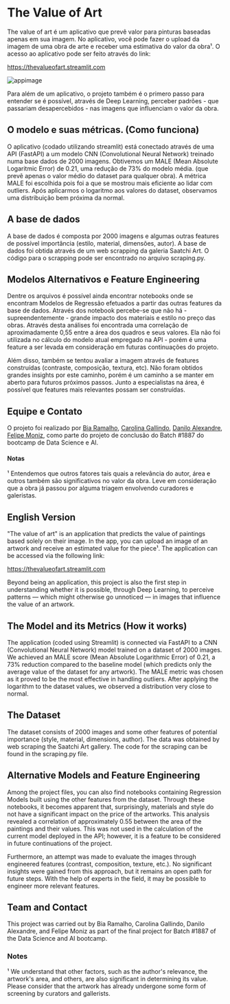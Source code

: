 # The Value of Art

The value of art é um aplicativo que prevê valor para pinturas baseadas apenas em sua imagem. No aplicativo, você pode fazer o upload da imagem de uma obra de arte e receber uma estimativa do valor da obra¹. O acesso ao aplicativo pode ser feito através do link: 

https://thevalueofart.streamlit.com

![appimage](https://github.com/eudansou/the_value_of_art/blob/master/images/appimage.jpg)

Para além de um aplicativo, o projeto também é o primero passo para entender se é possível, através de Deep Learning, perceber padrões - que passariam desapercebidos - nas imagens que influenciam o valor da obra.

## O modelo e suas métricas. (Como funciona)

O aplicativo (codado utilizando streamlit) está conectado através de uma API (FastAPI) a um modelo CNN (Convolutional Neural Network) treinado numa base dados de 2000 imagens. Obtivemos um MALE (Mean Absolute Logaritmic Error) de 0.21, uma redução de 73% do modelo média. (que prevê apenas o valor médio do dataset para qualquer obra). A métrica MALE foi escolhida pois foi a que se mostrou mais eficiente ao lidar com outliers. Após aplicarmos o logaritmo aos valores do dataset, observamos uma distribuição bem próxima da normal.

## A base de dados

A base de dados é composta por 2000 imagens e algumas outras features de possível importância (estilo, material, dimensões, autor). A base de dados foi obtida através de um web scrapping da galeria Saatchi Art. O código para o scrapping pode ser encontrado no arquivo scraping.py. 

## Modelos Alternativos e Feature Engineering

Dentre os arquivos é possível ainda encontrar notebooks onde se encontram Modelos de Regressão efetuados a partir das outras features da base de dados. Através dos notebook percebe-se que não há - supreendentemente - grande impacto dos materiais e estilo no preço das obras. Através desta análises foi encontrada uma correlação de aproximadamente 0,55 entre a área dos quadros e seus valores. Ela não foi utilizada no cálculo do modelo atual empregado na API - porém é uma feature a ser levada em consideração em futuras continuações do projeto. 

Além disso, também se tentou avaliar a imagem através de features construídas (contraste, composição, textura, etc). Não foram obtidos grandes insights por este caminho, porém é um caminho a se manter em aberto para futuros próximos passos. Junto a especialistas na área, é possível que features mais relevantes possam ser construídas.

## Equipe e Contato

O projeto foi realizado por [Bia Ramalho](https://github.com/Biarsl), [Carolina Gallindo](https://github.com/carolgallin), [Danilo Alexandre](https://github.com/eudansou), [Felipe Moniz](https://github.com/FelipeMoniz), como parte do projeto de conclusão do Batch #1887 do bootcamp de Data Science e AI.

#### Notas
¹ Entendemos que outros fatores tais quais a relevância do autor, área e outros também são significativos no valor da obra. Leve em consideração que a obra já passou por alguma triagem envolvendo curadores e galeristas. 

## English Version

"The value of art" is an application that predicts the value of paintings based solely on their image. In the app, you can upload an image of an artwork and receive an estimated value for the piece¹. The application can be accessed via the following link:

https://thevalueofart.streamlit.com

Beyond being an application, this project is also the first step in understanding whether it is possible, through Deep Learning, to perceive patterns — which might otherwise go unnoticed — in images that influence the value of an artwork.

## The Model and its Metrics (How it works)
The application (coded using Streamlit) is connected via FastAPI to a CNN (Convolutional Neural Network) model trained on a dataset of 2000 images. We achieved an MALE score (Mean Absolute Logarithmic Error) of 0.21, a 73% reduction compared to the baseline model (which predicts only the average value of the dataset for any artwork). The MALE metric was chosen as it proved to be the most effective in handling outliers. After applying the logarithm to the dataset values, we observed a distribution very close to normal.

## The Dataset
The dataset consists of 2000 images and some other features of potential importance (style, material, dimensions, author). The data was obtained by web scraping the Saatchi Art gallery. The code for the scraping can be found in the scraping.py file.

## Alternative Models and Feature Engineering
Among the project files, you can also find notebooks containing Regression Models built using the other features from the dataset. Through these notebooks, it becomes apparent that, surprisingly, materials and style do not have a significant impact on the price of the artworks. This analysis revealed a correlation of approximately 0.55 between the area of the paintings and their values. This was not used in the calculation of the current model deployed in the API; however, it is a feature to be considered in future continuations of the project.

Furthermore, an attempt was made to evaluate the images through engineered features (contrast, composition, texture, etc.). No significant insights were gained from this approach, but it remains an open path for future steps. With the help of experts in the field, it may be possible to engineer more relevant features.

## Team and Contact
This project was carried out by Bia Ramalho, Carolina Gallindo, Danilo Alexandre, and Felipe Moniz as part of the final project for Batch #1887 of the Data Science and AI bootcamp.

### Notes
¹ We understand that other factors, such as the author's relevance, the artwork's area, and others, are also significant in determining its value. Please consider that the artwork has already undergone some form of screening by curators and gallerists.
